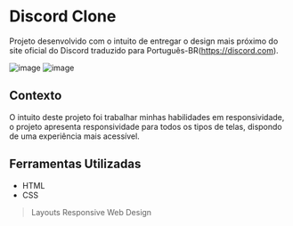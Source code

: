 # Discord Clone #
 
Projeto desenvolvido com o intuito de entregar o design mais próximo do site oficial do Discord traduzido para Português-BR(https://discord.com).

![image](https://user-images.githubusercontent.com/79648062/210797477-12bc8dd7-43fa-4053-84cd-ccf4901a8b63.png)
![image](https://user-images.githubusercontent.com/79648062/210797654-8132d502-4aff-4383-857a-2af14f2d5887.png)


## Contexto ##

O intuito deste projeto foi trabalhar minhas habilidades em responsividade, o projeto apresenta responsividade para todos os tipos de telas, dispondo de uma experiência mais acessível.

## Ferramentas Utilizadas ##

- HTML
- CSS
> Layouts
> Responsive Web Design
